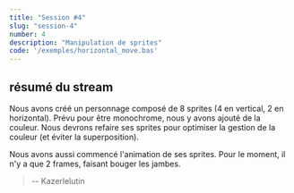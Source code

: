 ```yaml
---
title: "Session #4"
slug: "session-4"
number: 4
description: "Manipulation de sprites"
code: '/exemples/horizontal_move.bas'
---
```


## résumé du stream

Nous avons créé un personnage composé de 8 sprites (4 en vertical, 2 en horizontal). 
Prévu pour être monochrome, nous y avons ajouté de la couleur. 
Nous devrons refaire ses sprites pour optimiser la gestion de la couleur (et éviter la superposition).

Nous avons aussi commencé l'animation de ses sprites. Pour le moment, il n'y a que 2 frames, faisant bouger les jambes. 

> -- Kazerlelutin